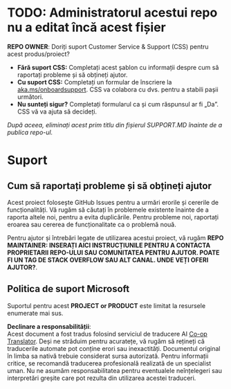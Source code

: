 <!--
CO_OP_TRANSLATOR_METADATA:
{
  "original_hash": "62fe65c1d8e3796c01aa1e3c89666cba",
  "translation_date": "2025-06-12T11:20:54+00:00",
  "source_file": "SUPPORT.md",
  "language_code": "ro"
}
-->
# TODO: Administratorul acestui repo nu a editat încă acest fișier

**REPO OWNER**: Doriți suport Customer Service & Support (CSS) pentru acest produs/proiect?

- **Fără suport CSS:** Completați acest șablon cu informații despre cum să raportați probleme și să obțineți ajutor.
- **Cu suport CSS:** Completați un formular de înscriere la [aka.ms/onboardsupport](https://aka.ms/onboardsupport). CSS va colabora cu dvs. pentru a stabili pașii următori.
- **Nu sunteți sigur?** Completați formularul ca și cum răspunsul ar fi „Da”. CSS vă va ajuta să decideți.

*După aceea, eliminați acest prim titlu din fișierul SUPPORT.MD înainte de a publica repo-ul.*

# Suport

## Cum să raportați probleme și să obțineți ajutor

Acest proiect folosește GitHub Issues pentru a urmări erorile și cererile de funcționalități. Vă rugăm să căutați în problemele existente înainte de a raporta altele noi, pentru a evita duplicările. Pentru probleme noi, raportați eroarea sau cererea de funcționalitate ca o problemă nouă.

Pentru ajutor și întrebări legate de utilizarea acestui proiect, vă rugăm **REPO MAINTAINER: INSERAȚI AICI INSTRUCȚIUNILE PENTRU A CONTACTA PROPRIETARII REPO-ULUI SAU COMUNITATEA PENTRU AJUTOR. POATE FI UN TAG DE STACK OVERFLOW SAU ALT CANAL. UNDE VEȚI OFERI AJUTOR?**.

## Politica de suport Microsoft

Suportul pentru acest **PROJECT or PRODUCT** este limitat la resursele enumerate mai sus.

**Declinare a responsabilității**:  
Acest document a fost tradus folosind serviciul de traducere AI [Co-op Translator](https://github.com/Azure/co-op-translator). Deși ne străduim pentru acuratețe, vă rugăm să rețineți că traducerile automate pot conține erori sau inexactități. Documentul original în limba sa nativă trebuie considerat sursa autorizată. Pentru informații critice, se recomandă traducerea profesională realizată de un specialist uman. Nu ne asumăm responsabilitatea pentru eventualele neînțelegeri sau interpretări greșite care pot rezulta din utilizarea acestei traduceri.